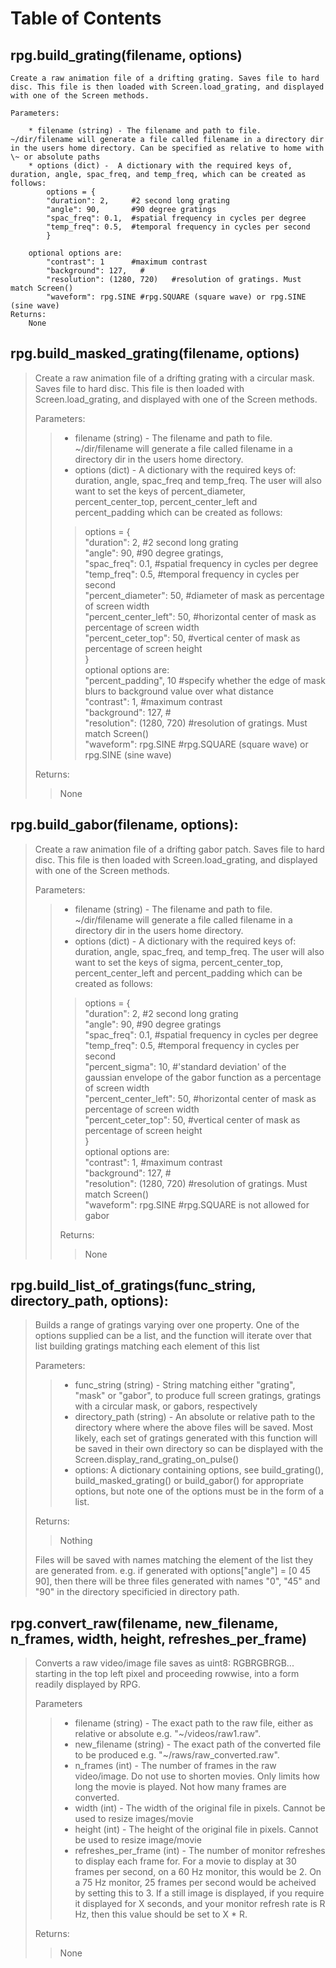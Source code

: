 # Table of Contents



## rpg.build_grating(filename, options)

    Create a raw animation file of a drifting grating. Saves file to hard disc. This file is then loaded with Screen.load_grating, and displayed with one of the Screen methods.

    Parameters:

        * filename (string) - The filename and path to file. ~/dir/filename will generate a file called filename in a directory dir in the users home directory. Can be specified as relative to home with \~ or absolute paths
        * options (dict) -  A dictionary with the required keys of, duration, angle, spac_freq, and temp_freq, which can be created as follows:
            options = {  
            "duration": 2,     #2 second long grating  
            "angle": 90,       #90 degree gratings  
            "spac_freq": 0.1,  #spatial frequency in cycles per degree  
            "temp_freq": 0.5,  #temporal frequency in cycles per second  
            }  
    
        optional options are:  
            "contrast": 1      #maximum contrast  
            "background": 127,   #  
            "resolution": (1280, 720)   #resolution of gratings. Must match Screen()  
            "waveform": rpg.SINE #rpg.SQUARE (square wave) or rpg.SINE (sine wave)  
    Returns:
        None

## rpg.build_masked_grating(filename, options)

>Create a raw animation file of a drifting grating with a circular mask. Saves file to hard disc. This file is then loaded with Screen.load_grating, and displayed with one of the Screen methods.
>
>Parameters:
>>* filename (string) - The filename and path to file. ~/dir/filename will generate a file called filename in a directory dir in the users home directory.
>>* options (dict) - A dictionary with the required keys of: duration, angle, spac_freq and temp_freq. The user will also want to set the keys of percent_diameter, percent_center_top, percent_center_left and percent_padding which can be created as follows:
>>>options = {  
>>>"duration": 2,     #2 second long grating  
>>>"angle": 90,       #90 degree gratings,  
>>>"spac_freq": 0.1,  #spatial frequency in cycles per degree  
>>>"temp_freq": 0.5,  #temporal frequency in cycles per second  
>>>"percent_diameter": 50,    #diameter of mask as percentage of screen width  
>>>"percent_center_left": 50, #horizontal center of mask as percentage of screen width  
>>>"percent_ceter_top": 50,   #vertical center of mask as percentage of screen height  
>>>}  
>>>optional options are:  
>>>"percent_padding", 10      #specify whether the edge of mask blurs to background value over what distance  
>>>"contrast": 1,     #maximum contrast  
>>>"background": 127,   #  
>>>"resolution": (1280, 720)   #resolution of gratings. Must match Screen()  
>>>"waveform": rpg.SINE #rpg.SQUARE (square wave) or rpg.SINE (sine wave)
>>
>Returns:  
>>None


## rpg.build_gabor(filename, options):
>Create a raw animation file of a drifting gabor patch. Saves file to hard disc. This file is then loaded with Screen.load_grating, and displayed with one of the Screen methods.
>
>Parameters:
>>* filename (string) - The filename and path to file. ~/dir/filename will generate a file called filename in a directory dir in the users home directory.
>>* options (dict) - A dictionary with the required keys of: duration, angle, spac_freq, and temp_freq. The user will also want to set the keys of sigma, percent_center_top, percent_center_left and percent_padding which can be created as follows:
>>>options = {  
>>>"duration": 2,     #2 second long grating  
>>>"angle": 90,       #90 degree gratings  
>>>"spac_freq": 0.1,  #spatial frequency in cycles per degree  
>>>"temp_freq": 0.5,  #temporal frequency in cycles per second  
>>>"percent_sigma": 10,       #'standard deviation' of the gaussian envelope of the gabor function as a percentage of screen width  
>>>"percent_center_left": 50, #horizontal center of mask as percentage of screen width  
>>>"percent_ceter_top": 50,   #vertical center of mask as percentage of screen height  
>>>}    
>>>optional options are:  
>>>"contrast": 1,     #maximum contrast  
>>>"background": 127,   #  
>>>"resolution": (1280, 720)   #resolution of gratings. Must match Screen()  
>>>"waveform": rpg.SINE #rpg.SQUARE is not allowed for gabor
>>
>>Returns:  
>>>None

## rpg.build_list_of_gratings(func_string, directory_path, options):
>Builds a range of gratings varying over one property. One of the options supplied can be a list, and the function will iterate over that list building gratings matching each element of this list
>
>Parameters:
>>* func_string (string) - String matching either "grating", "mask" or "gabor", to produce full screen gratings, gratings with a circular mask, or gabors, respectively  
>>* directory_path (string) - An absolute or relative path to the directory where where the above files will be saved. Most likely, each set of gratings generated with this function will be saved in their own directory so can be displayed with the Screen.display_rand_grating_on_pulse()  
>>* options: A dictionary containing options, see build_grating(), build_masked_grating() or build_gabor() for appropriate options, but note one of the options must be in the form of a list.  
>>
>Returns:
>>Nothing
>
>Files will be saved with names matching the element of the list they are generated from. e.g. if generated with options["angle"] = [0 45 90], then there will be three files generated with names "0", "45" and "90" in the directory specificied in  directory path.  

## rpg.convert_raw(filename, new_filename, n_frames, width, height, refreshes_per_frame)
>Converts a raw video/image file saves as uint8: RGBRGBRGB... starting in the top left pixel and proceeding rowwise, into a form readily displayed by RPG.
>
>Parameters
>>* filename (string) - The exact path to the raw file, either as relative or absolute e.g. "~/videos/raw1.raw".
>>* new_filename (string) - The exact path of the converted file to be produced e.g. "~/raws/raw_converted.raw".
>>* n_frames (int) - The number of frames in the raw video/image. Do not use to shorten movies. Only limits how long the movie is played. Not how many frames are converted.
>>* width (int) - The width of the original file in pixels. Cannot be used to resize images/movie
>>* height (int) - The height of the original file in pixels. Cannot be used to resize image/movie
>>* refreshes_per_frame (int) - The number of monitor refreshes to display each frame for. For a movie to display at 30 frames per second, on a 60 Hz monitor, this would be 2. On a 75 Hz monitor, 25 frames per second would be acheived by setting this to 3. If a still image is displayed, if you require it displayed for X seconds, and your monitor refresh rate is R Hz, then this value should be set to X * R.
>>
>Returns:
>>None
